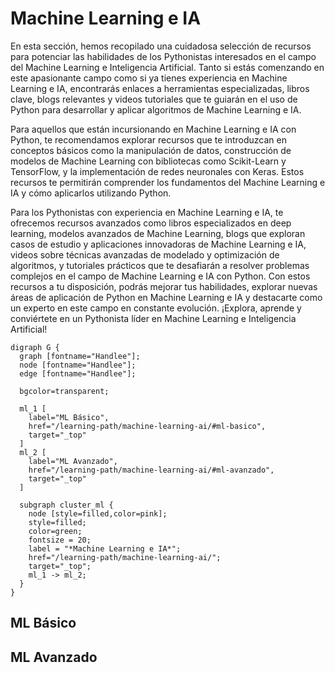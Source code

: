 # Machine Learning e IA

En esta sección, hemos recopilado una cuidadosa selección de recursos para
potenciar las habilidades de los Pythonistas interesados en el campo del Machine
Learning e Inteligencia Artificial. Tanto si estás comenzando en este
apasionante campo como si ya tienes experiencia en Machine Learning e IA,
encontrarás enlaces a herramientas especializadas, libros clave, blogs
relevantes y videos tutoriales que te guiarán en el uso de Python para
desarrollar y aplicar algoritmos de Machine Learning e IA.

Para aquellos que están incursionando en Machine Learning e IA con Python, te
recomendamos explorar recursos que te introduzcan en conceptos básicos como la
manipulación de datos, construcción de modelos de Machine Learning con
bibliotecas como Scikit-Learn y TensorFlow, y la implementación de redes
neuronales con Keras. Estos recursos te permitirán comprender los fundamentos
del Machine Learning e IA y cómo aplicarlos utilizando Python.

Para los Pythonistas con experiencia en Machine Learning e IA, te ofrecemos
recursos avanzados como libros especializados en deep learning, modelos
avanzados de Machine Learning, blogs que exploran casos de estudio y
aplicaciones innovadoras de Machine Learning e IA, videos sobre técnicas
avanzadas de modelado y optimización de algoritmos, y tutoriales prácticos que
te desafiarán a resolver problemas complejos en el campo de Machine Learning e
IA con Python. Con estos recursos a tu disposición, podrás mejorar tus
habilidades, explorar nuevas áreas de aplicación de Python en Machine Learning e
IA y destacarte como un experto en este campo en constante evolución. ¡Explora,
aprende y conviértete en un Pythonista líder en Machine Learning e Inteligencia
Artificial!

```{sketchviz}
digraph G {
  graph [fontname="Handlee"];
  node [fontname="Handlee"];
  edge [fontname="Handlee"];

  bgcolor=transparent;
  
  ml_1 [
    label="ML Básico",
    href="/learning-path/machine-learning-ai/#ml-basico", 
    target="_top"
  ]
  ml_2 [
    label="ML Avanzado",
    href="/learning-path/machine-learning-ai/#ml-avanzado", 
    target="_top"
  ]
  
  subgraph cluster_ml {
    node [style=filled,color=pink];
    style=filled;
    color=green;
    fontsize = 20;
    label = "*Machine Learning e IA*";
    href="/learning-path/machine-learning-ai/";
    target="_top";
    ml_1 -> ml_2;
  }
}
```

## ML Básico


## ML Avanzado
